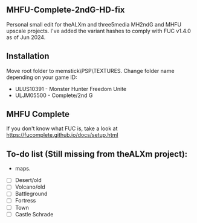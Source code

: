 ## MHFU-Complete-2ndG-HD-fix

Personal small edit for theALXm and three5media MH2ndG and MHFU upscale projects. I've added the variant hashes to comply with FUC v1.4.0 as of Jun 2024.

## Installation

Move root folder to memstick\PSP\TEXTURES. Change folder name depending on your game ID:
- ULUS10391 - Monster Hunter Freedom Unite
- ULJM05500 - Complete/2nd G


## MHFU Complete

If you don't know what FUC is, take a look at https://fucomplete.github.io/docs/setup.html

## To-do list (Still missing from theALXm project):
- maps.
- [ ] Desert/old
- [ ] Volcano/old
- [ ] Battleground
- [ ] Fortress
- [ ] Town
- [ ] Castle Schrade
